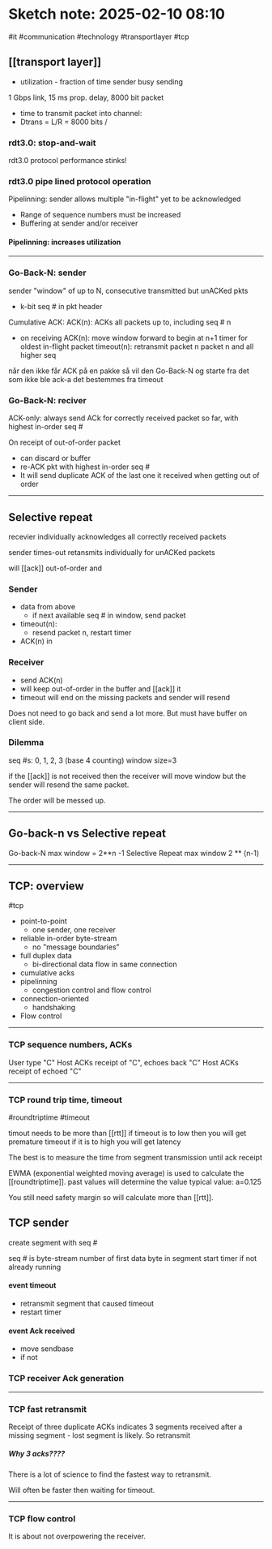 # Sketch note: 2025-02-10 08:10

#it #communication #technology #transportlayer #tcp
## [[transport layer]]


- utilization - fraction of time sender busy sending

1 Gbps link, 15 ms prop. delay, 8000 bit packet
- time to transmit packet into channel:
- Dtrans = L/R = 8000 bits / 

### rdt3.0: stop-and-wait
rdt3.0 protocol performance stinks!

### rdt3.0 pipe lined protocol operation

Pipelinning: sender allows multiple "in-flight" yet to be acknowledged

- Range of sequence numbers must be increased 
- Buffering at sender and/or receiver

#### Pipelinning: increases utilization

---
### Go-Back-N: sender

sender "window" of up to N, consecutive transmitted but unACKed pkts
- k-bit seq # in pkt header

Cumulative ACK: ACK(n): ACKs all packets up to, including seq # n
- on receiving ACK(n): move window forward to begin at n+1
timer for oldest in-flight packet
timeout(n): retransmit packet n packet n and all higher seq 

når den ikke får ACK på en pakke så vil den Go-Back-N og starte fra det som ikke ble ack-a
det bestemmes fra timeout


### Go-Back-N: reciver

ACK-only: always send ACk for correctly received packet so far, with highest in-order seq #

On receipt of out-of-order packet
- can discard or buffer 
- re-ACK pkt with highest in-order seq #
- It will send duplicate ACK of the last one it received when getting out of order

---
## Selective repeat 

recevier individually acknowledges all correctly received packets

sender times-out retansmits individually for unACKed packets

will [[ack]] out-of-order and 

### Sender
- data from above
	- if next available seq # in window, send packet
- timeout(n):
	- resend packet n, restart timer
- ACK(n) in

### Receiver 
- send ACK(n)
- will keep out-of-order in the buffer and [[ack]] it
- timeout will end on the missing packets and sender will resend

Does not need to go back and send a lot more. But must have buffer on client side.

### Dilemma

seq \#s: 0, 1, 2, 3 (base 4 counting)
window size=3

if the [[ack]] is not received then the receiver will move window but the sender will resend the same packet.

The order will be messed up.

---
## Go-back-n vs Selective repeat

Go-back-N max window = 2**n -1
Selective Repeat max window 2 ** (n-1)

---
## TCP: overview
#tcp 

- point-to-point
	- one sender, one receiver
- reliable in-order byte-stream
	- no "message boundaries"
- full duplex data
	- bi-directional data flow in same connection
- cumulative acks
- pipelinning 
	- congestion control and flow control
- connection-oriented
	- handshaking
- Flow control
---
### TCP sequence numbers, ACKs


User type "C"
Host ACKs receipt of "C", echoes back "C"
Host ACKs receipt of echoed "C"

---
### TCP round trip time, timeout
#roundtriptime #timeout

timout needs to be more than [[rtt]] 
if timeout is to low then you will get premature timeout
if it is to high you will get latency

The best is to measure the time from segment transmission until ack receipt

EWMA (exponential weighted moving average) is used to calculate the [[roundtriptime]].
past values will determine the value
typical value: a=0.125

You still need safety margin so will calculate more than [[rtt]].


## TCP sender

create segment with seq #

seq # is byte-stream number of first data byte in segment
start timer if not already running

#### event timeout 
- retransmit segment that caused timeout
- restart timer

#### event Ack received 
- move sendbase
- if not


### TCP receiver Ack generation

---
### TCP fast retransmit

Receipt of three duplicate ACKs indicates 3 segments received after a missing segment - lost segment is likely. So retransmit
##### Why 3 acks????
There is a lot of science to find the fastest way to retransmit.

Will often be faster then waiting for timeout.

---
### TCP flow control

It is about not overpowering the receiver. 

